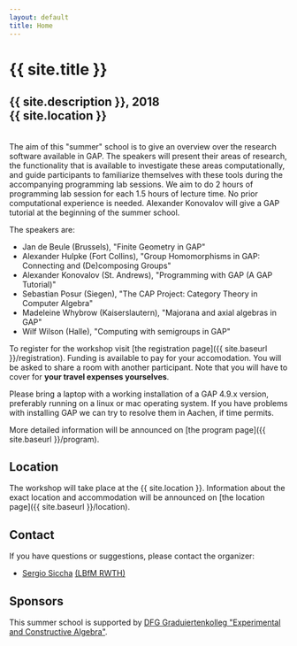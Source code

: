 ```yaml
---
layout: default
title: Home
---
```


# {{ site.title }}

## {{ site.description }}, 2018<br> {{ site.location }}

<br>
The aim of this "summer" school is to give an overview over the research software available in GAP.
The speakers will  present  their areas  of research,  the functionality  that is  available to
investigate these areas   computationally,  and   guide   participants  to   familiarize themselves
with  these tools  during the accompanying  programming lab sessions.
We aim to do 2 hours of programming lab session for each 1.5 hours of lecture time.
No prior computational experience is needed.
Alexander Konovalov will give a GAP tutorial at the beginning of the summer school.


The speakers are:
- Jan de Beule (Brussels), "Finite Geometry in GAP"
- Alexander Hulpke (Fort Collins), "Group Homomorphisms in GAP:
  Connecting and (De)composing Groups"
- Alexander Konovalov (St. Andrews), "Programming with GAP (A GAP Tutorial)"
- Sebastian Posur (Siegen), "The CAP Project: Category Theory in Computer Algebra"
- Madeleine Whybrow (Kaiserslautern), "Majorana and axial algebras in GAP"
- Wilf Wilson (Halle), "Computing with semigroups in GAP"


To register for the workshop visit [the registration page]({{ site.baseurl }}/registration).
Funding is available to pay for your accomodation. You will be asked to share a room with
another participant.
Note that you will have to cover for **your travel expenses yourselves**.

Please bring a laptop with a working installation of a GAP 4.9.x
version, preferably running on a linux or mac operating system.
If you have problems with installing GAP we can try to
resolve them in Aachen, if time permits.

More detailed information will be announced on [the program page]({{ site.baseurl }}/program).

## Location

The workshop will take place at the {{ site.location }}. Information about the
exact location and accommodation will be announced on [the location page]({{ site.baseurl }}/location).

## Contact

If you have questions or suggestions, please contact the organizer:

* [Sergio Siccha](mailto:sergio@mathb.rwth-aachen.de)
  [(LBfM RWTH)](https://www.mathb.rwth-aachen.de/Mitarbeiter/siccha.php)

## Sponsors

This summer school is supported by [DFG Graduiertenkolleg "Experimental and Constructive Algebra"](http://www.math.rwth-aachen.de/~Graduiertenkolleg/).
